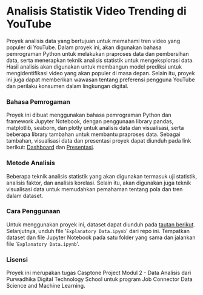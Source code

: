 # Analisis Statistik Video Trending di YouTube
Proyek analisis data yang bertujuan untuk memahami tren video yang populer di YouTube. Dalam proyek ini, akan digunakan bahasa pemrograman Python untuk melakukan praproses data dan pembersihan data, serta menerapkan teknik analisis statistik untuk mengeksplorasi data. Hasil analisis akan digunakan untuk membangun model prediksi untuk mengidentifikasi video yang akan populer di masa depan. Selain itu, proyek ini juga dapat memberikan wawasan tentang preferensi pengguna YouTube dan perilaku konsumen dalam lingkungan digital.

### Bahasa Pemrogaman
Proyek ini dibuat menggunakan bahasa pemrograman Python dan framework Jupyter Notebook, dengan penggunaan library pandas, matplotlib, seaborn, dan plotly untuk analisis data dan visualisasi, serta beberapa library tambahan untuk membantu praproses data. Sebagai tambahan, visualisasi data dan presentasi proyek dapat diunduh pada link berikut: [Dashboard](https://public.tableau.com/app/profile/muhammad.reyhan.arighy/viz/Tableau-USvideos-Capstone2/Dashboard?publish=yes) dan [Presentasi](https://prezi.com/view/Jl1nELRMG6P5EQagFDuP/).

### Metode Analisis
Beberapa teknik analisis statistik yang akan digunakan termasuk uji statistik, analisis faktor, dan analisis korelasi. Selain itu, akan digunakan juga teknik visualisasi data untuk memudahkan pemahaman tentang pola dan tren dalam dataset.

### Cara Penggunaan
Untuk menggunakan proyek ini, dataset dapat diunduh pada [tautan berikut](https://drive.google.com/drive/folders/1uw9ptpZpbd3RHc77j-qeELPbcdwaniS4). Selanjutnya, unduh file '`Explanatory Data.ipynb`' dari repo ini. Tempatkan dataset dan file Jupyter Notebook pada satu folder yang sama dan jalankan file '`Explanatory Data.ipynb`'.

### Lisensi
Proyek ini merupakan tugas Casptone Project Modul 2 - Data Analisis dari Purwadhika Digital Technology School untuk program Job Connector Data Science and Machine Learning.
